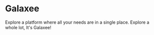 # Galaxee
Explore a platform where all your needs are in a single place. Explore a whole lot, It's Galaxee!
